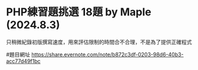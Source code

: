 # PHP練習題挑選 18題 by Maple (2024.8.3)只稍微紀錄初版撰寫速度，用來評估限制的時間合不合理，不是為了提供正確程式#題目網址https://share.evernote.com/note/b872c3df-0203-98d6-40b3-acc77d49f1bc